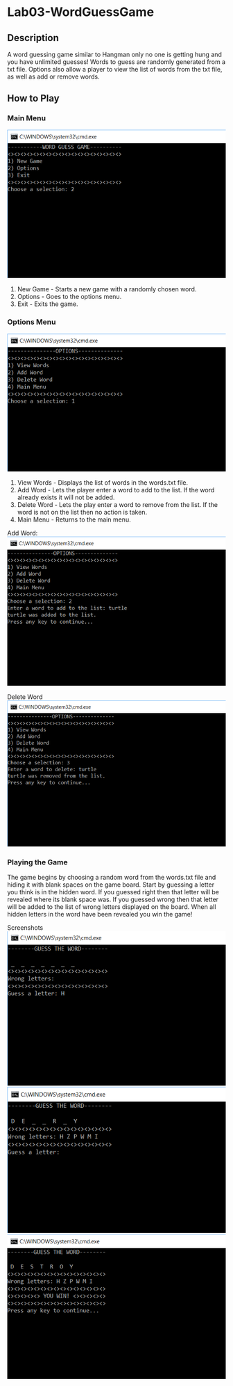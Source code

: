 # Lab03-WordGuessGame

## Description
A word guessing game similar to Hangman only no one is getting hung and you have unlimited guesses! Words to guess are randomly generated from a txt file. Options also allow a player to view the list of words from the txt file, as well as add or remove words.

## How to Play
### Main Menu
![main menu](https://github.com/mbgoseco/Lab03-WordGuessGame/blob/master/assets/main_menu.PNG)
1. New Game - Starts a new game with a randomly chosen word.
2. Options - Goes to the options menu.
3. Exit - Exits the game.

### Options Menu
![options](https://github.com/mbgoseco/Lab03-WordGuessGame/blob/master/assets/options_menu.PNG)
1. View Words - Displays the list of words in the words.txt file.
2. Add Word - Lets the player enter a word to add to the list. If the word already exists it will not be added.
3. Delete Word - Lets the play enter a word to remove from the list. If the word is not on the list then no action is taken.
4. Main Menu - Returns to the main menu.

Add Word:
![add word](https://github.com/mbgoseco/Lab03-WordGuessGame/blob/master/assets/add_word.PNG)

Delete Word
![delete word](https://github.com/mbgoseco/Lab03-WordGuessGame/blob/master/assets/delete_word.PNG)

### Playing the Game
The game begins by choosing a random word from the words.txt file and hiding it with blank spaces on the game board. Start by guessing a letter you think is in the hidden word. If you guessed right then that letter will be revealed where its blank space was. If you guessed wrong then that letter will be added to the list of wrong letters displayed on the board. When all hidden letters in the word have been revealed you win the game!

Screenshots
![game start](https://github.com/mbgoseco/Lab03-WordGuessGame/blob/master/assets/new_game.PNG)
![game mid](https://github.com/mbgoseco/Lab03-WordGuessGame/blob/master/assets/mid_game.PNG)
![game end](https://github.com/mbgoseco/Lab03-WordGuessGame/blob/master/assets/winning.PNG)
